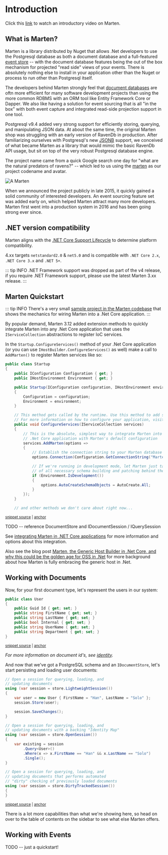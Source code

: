 # Introduction

Click this [link](https://sec.ch9.ms/ch9/2d29/a281311a-76bb-4573-a2a0-2dd7affc2d29/S315dotNETconf_high.mp4) to watch an introductory video on Marten.

## What is Marten?

Marten is a library distributed by Nuget that allows .Net developers to use the Postgresql database as both a
document database and a full-featured [event store](https://martinfowler.com/eaaDev/EventSourcing.html) -- with the document database features being the out of the box
mechanism for projected "read side" views of your events. There is absolutely nothing else to install in your application
other than the Nuget or process to run other than Postgresql itself.

The developers behind Marten strongly feel that [document databases](https://en.wikipedia.org/wiki/Document-oriented_database) are oftn more efficient
for many software development projects than using the more common RDBMS with an ORM
tool like Entity Framework Core or Dapper. We also like having a solution for event sourcing that is all "in the box" with both event
capture and integrated read-side projection support in one tool.

Postgresql v9.4 added very strong support for efficiently storing, querying, and manipulating JSON data. At about the same time, the original
Marten shop was struggling with an early version of RavenDb in production. After familiarizing ourselves with Postgresql's new
[JSONB](https://www.postgresql.org/docs/current/datatype-json.html) support, we conceived of what became Marten as a library that would
mimic the basic RavenDb API usage, but sit on top of the very robust Postgresql database engine.

The project name came from a quick Google search one day for "what are the natural predators of ravens?" -- which led to us
using the [marten](https://en.wikipedia.org/wiki/Marten) as our project codename and avatar.

![A Marten](/images/marten.jpeg)

When we announced the project publicly in late 2015, it quickly gained a solid community of interested developers. An event sourcing feature set was
added early on, which helped Marten attract many more developers. Marten first went into a production system in 2016 and has been going strong ever since.



## .NET version compatibility

Marten aligns with the [.NET Core Support Lifecycle](https://dotnet.microsoft.com/platform/support/policy/dotnet-core) to determine platform compatibility.

4.xx targets `netstandard2.0` & `net5.0` and is compatible with `.NET Core 2.x`, `.NET Core 3.x` and `.NET 5+`.

::: tip INFO
.NET Framework support was dropped as part of the v4 release, if you require .NET Framework support, please use the latest Marten 3.xx release.
:::

## Marten Quickstart

::: tip INFO
There's a very small [sample project in the Marten codebase](https://github.com/JasperFx/marten/tree/master/src/AspNetCoreWithMarten) that shows the mechanics for wiring
Marten into a .Net Core application.
:::

By popular demand, Marten 3.12 added extension methods to quickly integrate Marten into any .Net Core application that uses the `IServiceCollection` abstractions to register IoC services.

In the `Startup.ConfigureServices()` method of your .Net Core application (or you can use `IHostBuilder.ConfigureServices()` as well) make a call to `AddMarten()` to register Marten services like so:

<!-- snippet: sample_StartupConfigureServices -->
<a id='snippet-sample_startupconfigureservices'></a>
```cs
public class Startup
{
    public IConfiguration Configuration { get; }
    public IHostEnvironment Environment { get; }

    public Startup(IConfiguration configuration, IHostEnvironment environment)
    {
        Configuration = configuration;
        Environment = environment;
    }

    // This method gets called by the runtime. Use this method to add services to the container.
    // For more information on how to configure your application, visit https://go.microsoft.com/fwlink/?LinkID=398940
    public void ConfigureServices(IServiceCollection services)
    {
        // This is the absolute, simplest way to integrate Marten into your
        // .Net Core application with Marten's default configuration
        services.AddMarten(options =>
        {
            // Establish the connection string to your Marten database
            options.Connection(Configuration.GetConnectionString("Marten"));

            // If we're running in development mode, let Marten just take care
            // of all necessary schema building and patching behind the scenes
            if (Environment.IsDevelopment())
            {
                options.AutoCreateSchemaObjects = AutoCreate.All;
            }
        });
    }

    // and other methods we don't care about right now...
```
<sup><a href='https://github.com/JasperFx/marten/blob/master/src/AspNetCoreWithMarten/Startup.cs#L13-L48' title='Snippet source file'>snippet source</a> | <a href='#snippet-sample_startupconfigureservices' title='Start of snippet'>anchor</a></sup>
<!-- endSnippet -->

TODO -- reference DocumentStore and IDocumentSession / IQuerySession

See [integrating Marten in .NET Core applications](/guide/integration) for more information and options about this integration.

Also see the blog post [Marten, the Generic Host Builder in .Net Core, and why this could be the golden age for OSS in .Net](https://jeremydmiller.com/2021/07/29/marten-the-generic-host-builder-in-net-core-and-why-this-could-be-the-golden-age-for-oss-in-net/) for more background about how Marten is fully embracing
the generic host in .Net. 


## Working with Documents

Now, for your first document type, let's represent the users in our system:

<!-- snippet: sample_user_document -->
<a id='snippet-sample_user_document'></a>
```cs
public class User
{
    public Guid Id { get; set; }
    public string FirstName { get; set; }
    public string LastName { get; set; }
    public bool Internal { get; set; }
    public string UserName { get; set; }
    public string Department { get; set; }
}
```
<sup><a href='https://github.com/JasperFx/marten/blob/master/src/Marten.Testing/Examples/ConfiguringDocumentStore.cs#L15-L26' title='Snippet source file'>snippet source</a> | <a href='#snippet-sample_user_document' title='Start of snippet'>anchor</a></sup>
<!-- endSnippet -->

_For more information on document id's, see [identity](/guide/documents/identity/)._

And now that we've got a PostgreSQL schema and an `IDocumentStore`, let's start persisting and loading user documents:

<!-- snippet: sample_opening_sessions -->
<a id='snippet-sample_opening_sessions'></a>
```cs
// Open a session for querying, loading, and
// updating documents
using (var session = store.LightweightSession())
{
    var user = new User { FirstName = "Han", LastName = "Solo" };
    session.Store(user);

    session.SaveChanges();
}

// Open a session for querying, loading, and
// updating documents with a backing "Identity Map"
using (var session = store.OpenSession())
{
    var existing = session
        .Query<User>()
        .Where(x => x.FirstName == "Han" && x.LastName == "Solo")
        .Single();
}

// Open a session for querying, loading, and
// updating documents that performs automated
// "dirty" checking of previously loaded documents
using (var session = store.DirtyTrackedSession())
{
}
```
<sup><a href='https://github.com/JasperFx/marten/blob/master/src/Marten.Testing/Examples/ConfiguringDocumentStore.cs#L47-L74' title='Snippet source file'>snippet source</a> | <a href='#snippet-sample_opening_sessions' title='Start of snippet'>anchor</a></sup>
<!-- endSnippet -->



There is a lot more capabilities than what we're showing here, so head on over to the table of contents on the sidebar to see what else Marten offers.

## Working with Events

TODO -- just a quickstart!
